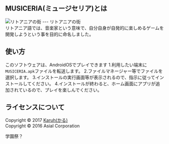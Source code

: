 ## MUSICERIA(ミュージセリア)とは  
![リトアニアの街](https://encrypted-tbn1.gstatic.com/images?q=tbn:ANd9GcTZ5p8Lxw9Uwsf7iVFpAea48zT4HKHuiOFqHdZFMFemGl1W1HEZGoLWEVdGXg)
--- リトアニアの街  
リトアニア語では、音楽家という意味で、自分自身が自発的に楽しめるゲームを開発しようという事を目的に命名しました。
## 使い方  
このソフトウェアは、AndroidOSでプレイできます
 1.利用したい端末に``MUSICERIA.apk``ファイルを転送します。
 2.ファイルマネージャー等でファイルを選択します。
 3.インストールの実行画面等が表示されるので、指示に従ってインストールしてください。
 4.インストールが終わると、ホーム画面にアプリが追加されているので、プレイを楽しんでください。
## ライセンスについて  
Copyright © 2017 [Karuh(かる)](http://karuh.azurewebsites.net)  
Copyright © 2016 Asial Corporation

学園祭？
